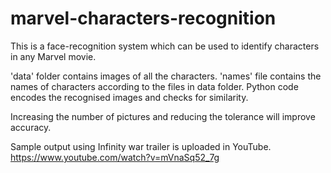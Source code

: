 # marvel-characters-recognition
This is a face-recognition system which can be used to identify characters in any Marvel movie.

'data' folder contains images of all the characters. 'names' file contains the names of characters according to the files in data folder.
Python code encodes the recognised images and checks for similarity. 

Increasing the number of pictures and reducing the tolerance will improve accuracy.

Sample output using Infinity war trailer is uploaded in YouTube.
https://www.youtube.com/watch?v=mVnaSq52_7g

